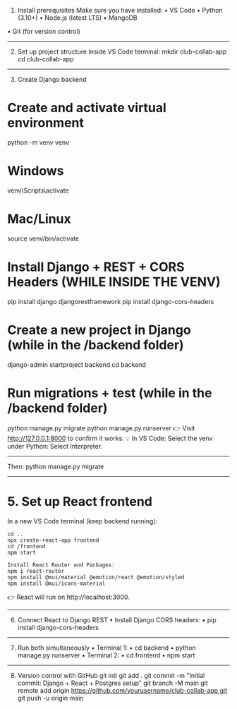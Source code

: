 1. Install prerequisites
Make sure you have installed:
•	VS Code
•	Python (3.10+)
•	Node.js (latest LTS)
•	MangoDB 
<!-- (FIXME: Pending MangoDB Version) -->
•	Git (for version control)
________________________________________
2. Set up project structure
Inside VS Code terminal:
mkdir club-collab-app
cd club-collab-app
________________________________________
3. Create Django backend
# Create and activate virtual environment
python -m venv venv
# Windows
venv\Scripts\activate
# Mac/Linux
source venv/bin/activate

# Install Django + REST + CORS Headers (WHILE INSIDE THE VENV)
pip install django djangorestframework
pip install django-cors-headers 

# Create a new project in Django (while in the /backend folder)
django-admin startproject backend
cd backend

# Run migrations + test (while in the /backend folder)
python manage.py migrate
python manage.py runserver
👉 Visit http://127.0.0.1:8000 to confirm it works.
💡 In VS Code: Select the venv under Python: Select Interpreter.
________________________________________

<!-- FIXME: Pending MangoDB Changes go here -->
<!-- 4. Configure PostgreSQL in Django
Edit backend/settings.py:
DATABASES = {
    'default': {
        'ENGINE': 'django.db.backends.postgresql',
        'NAME': 'clubdb',
        'USER': 'postgres',
        'PASSWORD': 'your_password',
        'HOST': 'localhost',
        'PORT': '5432',
    }
} -->

Then:
python manage.py migrate
________________________________________

# 5. Set up React frontend
In a new VS Code terminal (keep backend running):

    cd ..
    npx create-react-app frontend
    cd /frontend
    npm start

    Install React Router and Packages:
    npm i react-router 
    npm install @mui/material @emotion/react @emotion/styled
    npm install @mui/icons-material 

👉 React will run on http://localhost:3000.
________________________________________
6. Connect React to Django REST
•	Install Django CORS headers:
•	pip install django-cors-headers

<!-- FIXME: I am not sure the below text is necessary -->
<!-- •	Add to INSTALLED_APPS + MIDDLEWARE in settings.py.
•	In React (frontend/src/App.js), fetch data from Django API:
•	useEffect(() => {
•	  fetch("http://127.0.0.1:8000/api/events/")
•	    .then(res => res.json())
•	    .then(data => console.log(data));
•	}, []); -->
________________________________________
7. Run both simultaneously
•	Terminal 1:
•	cd backend
•	python manage.py runserver
•	Terminal 2:
•	cd frontend
•	npm start
________________________________________
8. Version control with GitHub
git init
git add .
git commit -m "Initial commit: Django + React + Postgres setup"
git branch -M main
git remote add origin https://github.com/yourusername/club-collab-app.git
git push -u origin main



